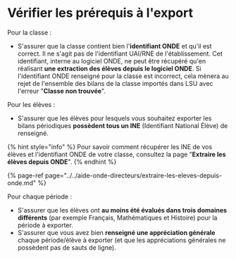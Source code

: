 # Vérifier les prérequis à l'export

Pour la classe :

* S'assurer que la classe contient bien l'**identifiant ONDE** et qu'il est correct. Il ne s'agit pas de l'identifiant UAI/RNE de l'établissement. Cet identifiant, interne au logiciel ONDE, ne peut être récupéré qu'en réalisant **une extraction des élèves depuis le logiciel ONDE**. Si l'identifiant ONDE renseigné pour la classe est incorrect, cela mènera au rejet de l'ensemble des bilans de la classe importés dans LSU avec l'erreur "**Classe non trouvée**". 

Pour les élèves :

* S'assurer que les élèves pour lesquels vous souhaitez exporter les bilans périodiques **possèdent tous un INE** \(Identifiant National Élève\) de renseigné.

{% hint style="info" %}
Pour savoir comment récupérer les INE de vos élèves et l'identifiant ONDE de votre classe, consultez la page "**Extraire les élèves depuis ONDE**".
{% endhint %}

{% page-ref page="../../aide-onde-directeurs/extraire-les-eleves-depuis-onde.md" %}



Pour chaque période :

* S'assurer que les élèves ont **au moins été évalués dans trois domaines différents** \(par exemple Français, Mathématiques et Histoire\) pour la période à exporter.
* S'assurer que vous avez bien **renseigné une appréciation générale** chaque période/élève à exporter \(et que les appréciations générales ne possèdent pas de sauts de ligne\).


